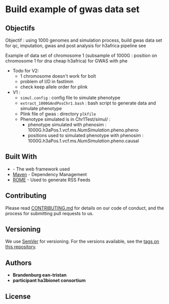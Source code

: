 # Build example of gwas data set
## Objectifs
Objectif : using 1000 genomes and simulation process, build gwas data set for qc, imputation, gwas and post analysis for h3africa pipeline see 


Example of data set of chromosome 1 (subsample of 1000G : position on chromosome 1 for dna cheap h3africa) for GWAS with phe
  * Todo for V2: 
      * 1 chromosome doesn't work for bolt 
      * problem of I/D in fastlmm
      * check keep allele order for plink
  * V1 : 
    * `simul.config`  : config file to simulate phenotype
    * `extract_1000GAndPosChr1.bash`  : bash script to generate data and simulate phenotype
    * Plink file of gwas :  directory `plkfile`
    * Phenotype simulated is in Chr1Test/simul/ :
      * phenotype simulated with phenosim : 1000G.h3aPos.1.vcf.ms._NumSimulation_.pheno.pheno
      * positions used to simulated phenotype with phenosim : 1000G.h3aPos.1.vcf.ms._NumSimulation_.pheno.causal


## Built With

* []() - The web framework used
* [Maven](https://maven.apache.org/) - Dependency Management
* [ROME](https://rometools.github.io/rome/) - Used to generate RSS Feeds

## Contributing

Please read [CONTRIBUTING.md](https://gist.github.com/PurpleBooth/b24679402957c63ec426) for details on our code of conduct, and the process for submitting pull requests to us.

## Versioning

We use [SemVer](http://semver.org/) for versioning. For the versions available, see the [tags on this repository](https://github.com/your/project/tags).


## Authors

* **Brandenburg ean-tristan** 
* **participant ha3bionet consortium** 

## License

